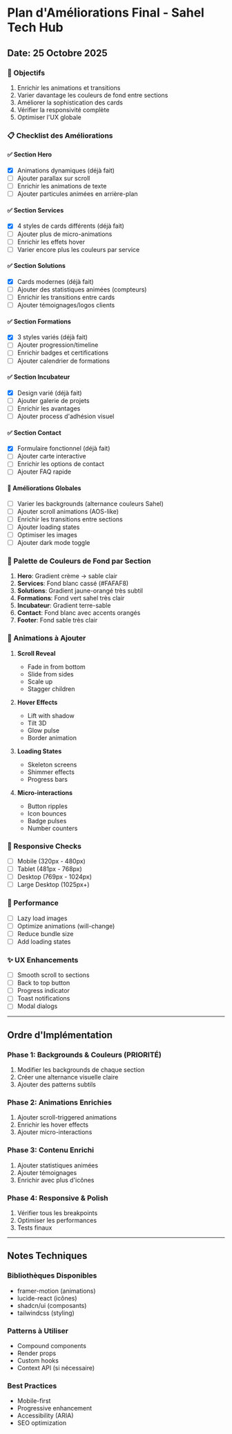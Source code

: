 # Plan d'Améliorations Final - Sahel Tech Hub
## Date: 25 Octobre 2025

### 🎯 Objectifs
1. Enrichir les animations et transitions
2. Varier davantage les couleurs de fond entre sections
3. Améliorer la sophistication des cards
4. Vérifier la responsivité complète
5. Optimiser l'UX globale

### 📋 Checklist des Améliorations

#### ✅ Section Hero
- [x] Animations dynamiques (déjà fait)
- [ ] Ajouter parallax sur scroll
- [ ] Enrichir les animations de texte
- [ ] Ajouter particules animées en arrière-plan

#### ✅ Section Services  
- [x] 4 styles de cards différents (déjà fait)
- [ ] Ajouter plus de micro-animations
- [ ] Enrichir les effets hover
- [ ] Varier encore plus les couleurs par service

#### ✅ Section Solutions
- [x] Cards modernes (déjà fait)
- [ ] Ajouter des statistiques animées (compteurs)
- [ ] Enrichir les transitions entre cards
- [ ] Ajouter témoignages/logos clients

#### ✅ Section Formations
- [x] 3 styles variés (déjà fait)
- [ ] Ajouter progression/timeline
- [ ] Enrichir badges et certifications
- [ ] Ajouter calendrier de formations

#### ✅ Section Incubateur
- [x] Design varié (déjà fait)
- [ ] Ajouter galerie de projets
- [ ] Enrichir les avantages
- [ ] Ajouter process d'adhésion visuel

#### ✅ Section Contact
- [x] Formulaire fonctionnel (déjà fait)
- [ ] Ajouter carte interactive
- [ ] Enrichir les options de contact
- [ ] Ajouter FAQ rapide

#### 🎨 Améliorations Globales
- [ ] Varier les backgrounds (alternance couleurs Sahel)
- [ ] Ajouter scroll animations (AOS-like)
- [ ] Enrichir les transitions entre sections
- [ ] Ajouter loading states
- [ ] Optimiser les images
- [ ] Ajouter dark mode toggle

### 🎨 Palette de Couleurs de Fond par Section

1. **Hero**: Gradient crème → sable clair
2. **Services**: Fond blanc cassé (#FAFAF8)
3. **Solutions**: Gradient jaune-orangé très subtil
4. **Formations**: Fond vert sahel très clair
5. **Incubateur**: Gradient terre-sable
6. **Contact**: Fond blanc avec accents orangés
7. **Footer**: Fond sable très clair

### 🔄 Animations à Ajouter

1. **Scroll Reveal**
   - Fade in from bottom
   - Slide from sides
   - Scale up
   - Stagger children

2. **Hover Effects**
   - Lift with shadow
   - Tilt 3D
   - Glow pulse
   - Border animation

3. **Loading States**
   - Skeleton screens
   - Shimmer effects
   - Progress bars

4. **Micro-interactions**
   - Button ripples
   - Icon bounces
   - Badge pulses
   - Number counters

### 📱 Responsive Checks
- [ ] Mobile (320px - 480px)
- [ ] Tablet (481px - 768px)
- [ ] Desktop (769px - 1024px)
- [ ] Large Desktop (1025px+)

### 🚀 Performance
- [ ] Lazy load images
- [ ] Optimize animations (will-change)
- [ ] Reduce bundle size
- [ ] Add loading states

### ✨ UX Enhancements
- [ ] Smooth scroll to sections
- [ ] Back to top button
- [ ] Progress indicator
- [ ] Toast notifications
- [ ] Modal dialogs

---

## Ordre d'Implémentation

### Phase 1: Backgrounds & Couleurs (PRIORITÉ)
1. Modifier les backgrounds de chaque section
2. Créer une alternance visuelle claire
3. Ajouter des patterns subtils

### Phase 2: Animations Enrichies
1. Ajouter scroll-triggered animations
2. Enrichir les hover effects
3. Ajouter micro-interactions

### Phase 3: Contenu Enrichi
1. Ajouter statistiques animées
2. Ajouter témoignages
3. Enrichir avec plus d'icônes

### Phase 4: Responsive & Polish
1. Vérifier tous les breakpoints
2. Optimiser les performances
3. Tests finaux

---

## Notes Techniques

### Bibliothèques Disponibles
- framer-motion (animations)
- lucide-react (icônes)
- shadcn/ui (composants)
- tailwindcss (styling)

### Patterns à Utiliser
- Compound components
- Render props
- Custom hooks
- Context API (si nécessaire)

### Best Practices
- Mobile-first
- Progressive enhancement
- Accessibility (ARIA)
- SEO optimization
